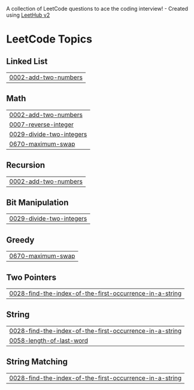 A collection of LeetCode questions to ace the coding interview! - Created using [LeetHub v2](https://github.com/arunbhardwaj/LeetHub-2.0)
<!---LeetCode Topics Start-->
# LeetCode Topics
## Linked List
|  |
| ------- |
| [0002-add-two-numbers](https://github.com/klaus-creations/Leetcode-problem-solutions/tree/master/0002-add-two-numbers) |
## Math
|  |
| ------- |
| [0002-add-two-numbers](https://github.com/klaus-creations/Leetcode-problem-solutions/tree/master/0002-add-two-numbers) |
| [0007-reverse-integer](https://github.com/klaus-creations/Leetcode-problem-solutions/tree/master/0007-reverse-integer) |
| [0029-divide-two-integers](https://github.com/klaus-creations/Leetcode-problem-solutions/tree/master/0029-divide-two-integers) |
| [0670-maximum-swap](https://github.com/klaus-creations/Leetcode-problem-solutions/tree/master/0670-maximum-swap) |
## Recursion
|  |
| ------- |
| [0002-add-two-numbers](https://github.com/klaus-creations/Leetcode-problem-solutions/tree/master/0002-add-two-numbers) |
## Bit Manipulation
|  |
| ------- |
| [0029-divide-two-integers](https://github.com/klaus-creations/Leetcode-problem-solutions/tree/master/0029-divide-two-integers) |
## Greedy
|  |
| ------- |
| [0670-maximum-swap](https://github.com/klaus-creations/Leetcode-problem-solutions/tree/master/0670-maximum-swap) |
## Two Pointers
|  |
| ------- |
| [0028-find-the-index-of-the-first-occurrence-in-a-string](https://github.com/klaus-creations/Leetcode-problem-solutions/tree/master/0028-find-the-index-of-the-first-occurrence-in-a-string) |
## String
|  |
| ------- |
| [0028-find-the-index-of-the-first-occurrence-in-a-string](https://github.com/klaus-creations/Leetcode-problem-solutions/tree/master/0028-find-the-index-of-the-first-occurrence-in-a-string) |
| [0058-length-of-last-word](https://github.com/klaus-creations/Leetcode-problem-solutions/tree/master/0058-length-of-last-word) |
## String Matching
|  |
| ------- |
| [0028-find-the-index-of-the-first-occurrence-in-a-string](https://github.com/klaus-creations/Leetcode-problem-solutions/tree/master/0028-find-the-index-of-the-first-occurrence-in-a-string) |
<!---LeetCode Topics End-->